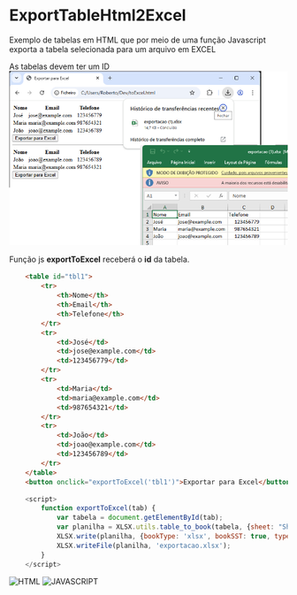 # ExportTableHtml2Excel
Exemplo de tabelas em HTML que por meio de uma função Javascript exporta a tabela selecionada para um arquivo em EXCEL

As tabelas devem ter um ID
![Screenshot ](captura.png)

Função js **exportToExcel** receberá o **id** da tabela.


```html
    <table id="tbl1">
        <tr>
            <th>Nome</th>
            <th>Email</th>
            <th>Telefone</th>
        </tr>
        <tr>
            <td>José</td>
            <td>jose@example.com</td>
            <td>123456779</td>
        </tr>
        <tr>
            <td>Maria</td>
            <td>maria@example.com</td>
            <td>987654321</td>
        </tr>
        <tr>
            <td>João</td>
            <td>joao@example.com</td>
            <td>123456789</td>
        </tr>
    </table>
    <button onclick="exportToExcel('tbl1')">Exportar para Excel</button>
```


```javascript
    <script>
        function exportToExcel(tab) {
            var tabela = document.getElementById(tab);
            var planilha = XLSX.utils.table_to_book(tabela, {sheet: "Sheet 1"});
            XLSX.write(planilha, {bookType: 'xlsx', bookSST: true, type: 'binary'});
            XLSX.writeFile(planilha, 'exportacao.xlsx');
        }
    </script>
```
![HTML](https://img.shields.io/badge/HTML-FF1100?style=for-the-badge&logo=html5&logoColor=white)
![JAVASCRIPT](https://img.shields.io/badge/JAVASCRIPT-F7DF1E?style=for-the-badge&logo=javascript&logoColor=black)

